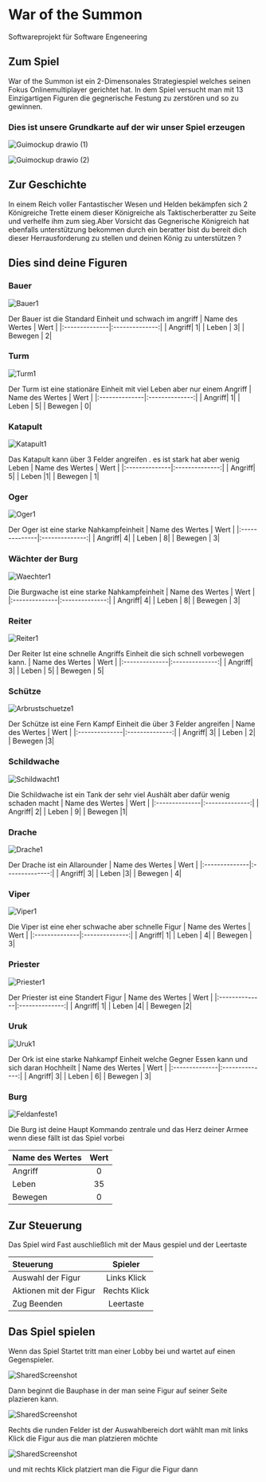 

# War of the Summon
Softwareprojekt für Software Engeneering


## Zum Spiel
War of the Summon ist ein 2-Dimensonales Strategiespiel welches seinen Fokus Onlinemultiplayer gerichtet hat.
In dem Spiel versucht man mit 13 Einzigartigen Figuren die gegnerische Festung zu zerstören und so zu gewinnen.


### Dies ist unsere Grundkarte auf der wir unser Spiel erzeugen

![Guimockup drawio (1)](https://user-images.githubusercontent.com/85035651/159481243-3836adfc-ece7-4b99-9c87-225eea2e64e3.png)

![Guimockup drawio (2)](https://user-images.githubusercontent.com/85035651/159481112-475ce721-717d-4603-b270-994d972a8d59.png)



## Zur Geschichte
In einem Reich voller Fantastischer Wesen und Helden bekämpfen sich 2 Königreiche Trette einem dieser Königreiche als Taktischerberatter zu Seite und verhelfe ihm zum sieg.Aber Vorsicht das Gegnerische Königreich hat ebenfalls unterstützung bekommen durch ein beratter bist du bereit dich dieser Herrausforderung zu stellen und deinen
König zu unterstützen ?

## Dies sind deine Figuren 


### Bauer

![Bauer1](https://user-images.githubusercontent.com/85035651/159482172-5a7856db-b48d-48b5-8cca-b21f9a9d0bbf.png)

Der Bauer ist die Standard Einheit und schwach im angriff 
| Name des Wertes  | Wert |
|:--------------|:--------------:|
| Angriff| 1|
| Leben | 3|
| Bewegen | 2|

###	Turm

![Turm1](https://user-images.githubusercontent.com/85035651/159482872-d2ef42f5-ba3a-422d-8ca2-c77e714881dd.png)

Der Turm ist eine stationäre Einheit mit viel Leben aber nur einem Angriff
| Name des Wertes  | Wert |
|:--------------|:--------------:|
| Angriff|  1|
| Leben | 5|
| Bewegen | 0|

### Katapult

![Katapult1](https://user-images.githubusercontent.com/85035651/159483207-86d38ae3-5df9-4f0b-8a1f-008725c90e1f.png)

Das Katapult kann über 3 Felder angreifen . es ist stark hat aber wenig Leben
| Name des Wertes  | Wert |
|:--------------|:--------------:|
| Angriff| 5|
| Leben |1|
| Bewegen | 1|

### Oger

![Oger1](https://user-images.githubusercontent.com/85035651/159483481-b7532201-1288-4c80-b219-fd1123859f41.png)

Der Oger ist eine starke Nahkampfeinheit 
| Name des Wertes  | Wert |
|:--------------|:--------------:|
| Angriff|  4|
| Leben | 8|
| Bewegen | 3|

### Wächter der Burg

![Waechter1](https://user-images.githubusercontent.com/85035651/159483803-9cd65802-37ab-4e11-b4d1-732b2cbf4209.png)

Die Burgwache ist eine starke Nahkampfeinheit 
| Name des Wertes  | Wert |
|:--------------|:--------------:|
| Angriff|  4|
| Leben | 8|
| Bewegen | 3|

### Reiter

![Reiter1](https://user-images.githubusercontent.com/85035651/159484085-bed46d1a-9e2a-44a5-8186-a599662093c8.png)

Der Reiter Ist eine schnelle Angriffs Einheit die sich schnell vorbewegen kann.
| Name des Wertes  | Wert |
|:--------------|:--------------:|
| Angriff|  3|
| Leben | 5|
| Bewegen | 5|

### Schütze

![Arbrustschuetze1](https://user-images.githubusercontent.com/85035651/159484321-ab1ee92f-dc89-4281-b2f8-26b02346e0b8.png)

Der Schütze ist eine Fern Kampf Einheit die über 3 Felder angreifen 
| Name des Wertes  | Wert |
|:--------------|:--------------:|
| Angriff|  3|
| Leben | 2|
| Bewegen |3|

### Schildwache

![Schildwacht1](https://user-images.githubusercontent.com/85035651/159484792-f8419e2d-fd7f-452e-beea-50ece423cefb.png)

Die Schildwache ist ein Tank der sehr viel Aushält aber dafür wenig schaden macht
| Name des Wertes  | Wert |
|:--------------|:--------------:|
| Angriff|  2|
| Leben | 9|
| Bewegen |1|

### Drache

![Drache1](https://user-images.githubusercontent.com/85035651/159485593-bd63693a-643c-4311-bf2e-a65883682673.png)


Der Drache ist ein Allarounder 
| Name des Wertes  | Wert |
|:--------------|:--------------:|
| Angriff|  3|
| Leben |3|
| Bewegen | 4|	
	
### Viper

![Viper1](https://user-images.githubusercontent.com/85035651/159485901-cb69a068-b632-49ed-92a4-56b0637760b5.png)

Die Viper ist eine eher schwache aber schnelle Figur
| Name des Wertes  | Wert |
|:--------------|:--------------:|
| Angriff|  1|
| Leben | 4|
| Bewegen | 3|

### Priester 

![Priester1](https://user-images.githubusercontent.com/85035651/159486089-ce337d81-1b47-4699-8aaf-4ce392786949.png)

Der Priester ist eine Standert Figur
| Name des Wertes  | Wert |
|:--------------|:--------------:|
| Angriff|  1|
| Leben |4|
| Bewegen |2|

### Uruk

![Uruk1](https://user-images.githubusercontent.com/85035651/159486358-1786381d-88b2-4e41-a5b0-ac0d42bfb43d.png)

Der Ork ist eine starke Nahkampf Einheit welche Gegner Essen kann und sich daran Hochheilt 
| Name des Wertes  | Wert |
|:--------------|:--------------:|
| Angriff|  3|
| Leben | 6|
| Bewegen | 3|


### Burg

![Feldanfeste1](https://user-images.githubusercontent.com/85035651/159486594-f64f22b1-cf52-4c52-b208-f63b7be7670e.png)


Die Burg ist deine Haupt Kommando zentrale und das Herz deiner Armee wenn diese fällt ist das Spiel vorbei

| Name des Wertes  | Wert |
|:--------------|:--------------:|
| Angriff|  0|
| Leben | 35|
| Bewegen | 0|




## Zur Steuerung

Das Spiel wird Fast auschließlich mit der Maus gespiel und der Leertaste

| Steuerung   | Spieler |
|:--------------|:--------------:|
| Auswahl der Figur | Links Klick |
| Aktionen mit der Figur | Rechts Klick |
| Zug Beenden | Leertaste |


## Das Spiel spielen
Wenn das Spiel Startet tritt man einer Lobby bei und wartet auf einen Gegenspieler.

![SharedScreenshot](https://user-images.githubusercontent.com/85035651/159490574-99693fcc-1750-4fbd-ab71-00d0034e4f5b.jpg)

Dann beginnt die Bauphase in der man seine Figur auf seiner Seite plazieren kann.

![SharedScreenshot](https://user-images.githubusercontent.com/85035651/159491401-23398971-717a-4322-92fe-67b18bdae550.jpg)

Rechts die runden Felder ist der Auswahlbereich dort wählt man mit links Klick die Figur aus die man platzieren möchte

![SharedScreenshot](https://user-images.githubusercontent.com/85035651/159491962-8c93fd09-e94b-4e45-9d69-fbdedc2ea823.jpg)

und mit rechts Klick platziert man die Figur die Figur dann 


